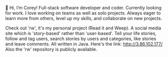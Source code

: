 👋 Hi, I’m Corey!
Full-stack software developer and coder. Currently looking for work. I love working on teams as well as solo projects. Always eager to learn more from others, level up my skills, and collaborate on new projects.

Check out 'rw', it's my personal project (Read it and Weep). A social media site which is 'story-based' rather than 'user-based'. Tell your life stories, follow and tag users, search stories by users and categories, like stories and leave comments. All written in Java. Here's the link: http://3.86.102.177/ Also the 'rw' repository is publicly available.

<!---
crose1121/crose1121 is a ✨ special ✨ repository because its `README.md` (this file) appears on your GitHub profile.
You can click the Preview link to take a look at your changes.
--->
